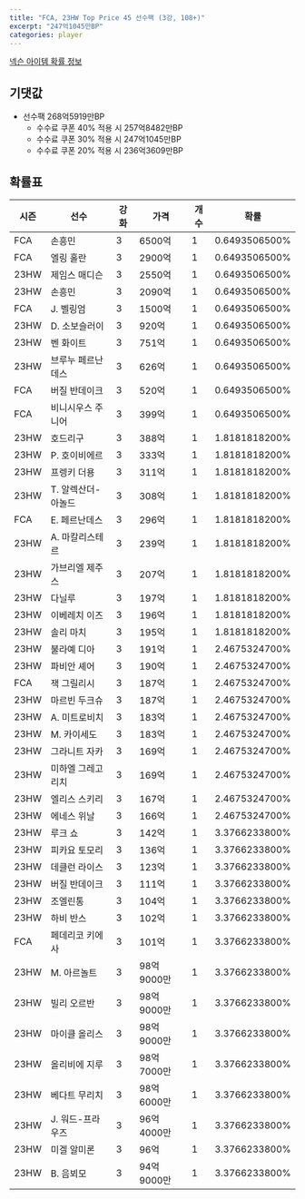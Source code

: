 ```yaml
---
title: "FCA, 23HW Top Price 45 선수팩 (3강, 108+)"
excerpt: "247억1045만BP"
categories: player
---
```

[넥슨 아이템 확률 정보](http://iteminfo.nexon.com/probability/fco?sn=7547)

## 기댓값
- 선수팩 268억5919만BP
  - 수수료 쿠폰 40% 적용 시 257억8482만BP
  - 수수료 쿠폰 30% 적용 시 247억1045만BP
  - 수수료 쿠폰 20% 적용 시 236억3609만BP


## 확률표

|시즌|선수|강화|가격|개수|확률|
|---|---|---|---|---|---|
|FCA|손흥민|3|6500억|1|0.6493506500%|
|FCA|엘링 홀란|3|2900억|1|0.6493506500%|
|23HW|제임스 매디슨|3|2550억|1|0.6493506500%|
|23HW|손흥민|3|2090억|1|0.6493506500%|
|FCA|J. 벨링엄|3|1500억|1|0.6493506500%|
|23HW|D. 소보슬러이|3|920억|1|0.6493506500%|
|23HW|벤 화이트|3|751억|1|0.6493506500%|
|23HW|브루누 페르난데스|3|626억|1|0.6493506500%|
|FCA|버질 반데이크|3|520억|1|0.6493506500%|
|FCA|비니시우스 주니어|3|399억|1|0.6493506500%|
|23HW|호드리구|3|388억|1|1.8181818200%|
|23HW|P. 호이비에르|3|333억|1|1.8181818200%|
|23HW|프렝키 더용|3|311억|1|1.8181818200%|
|23HW|T. 알렉산더-아놀드|3|308억|1|1.8181818200%|
|FCA|E. 페르난데스|3|296억|1|1.8181818200%|
|23HW|A. 마칼리스테르|3|239억|1|1.8181818200%|
|23HW|가브리엘 제주스|3|207억|1|1.8181818200%|
|23HW|다닐루|3|197억|1|1.8181818200%|
|23HW|이베레치 이즈|3|196억|1|1.8181818200%|
|23HW|솔리 마치|3|195억|1|1.8181818200%|
|23HW|불라예 디아|3|191억|1|2.4675324700%|
|23HW|파비안 셰어|3|190억|1|2.4675324700%|
|FCA|잭 그릴리시|3|187억|1|2.4675324700%|
|23HW|마르빈 두크슈|3|187억|1|2.4675324700%|
|23HW|A. 미트로비치|3|183억|1|2.4675324700%|
|23HW|M. 카이세도|3|183억|1|2.4675324700%|
|23HW|그라니트 자카|3|169억|1|2.4675324700%|
|23HW|미하엘 그레고리치|3|169억|1|2.4675324700%|
|23HW|엘리스 스키리|3|167억|1|2.4675324700%|
|23HW|에네스 위날|3|166억|1|2.4675324700%|
|23HW|루크 쇼|3|142억|1|3.3766233800%|
|23HW|피카요 토모리|3|136억|1|3.3766233800%|
|23HW|데클런 라이스|3|123억|1|3.3766233800%|
|23HW|버질 반데이크|3|111억|1|3.3766233800%|
|23HW|조엘린통|3|104억|1|3.3766233800%|
|23HW|하비 반스|3|102억|1|3.3766233800%|
|FCA|페데리코 키에사|3|101억|1|3.3766233800%|
|23HW|M. 아르놀트|3|98억9000만|1|3.3766233800%|
|23HW|빌리 오르반|3|98억9000만|1|3.3766233800%|
|23HW|마이클 올리스|3|98억9000만|1|3.3766233800%|
|23HW|올리비에 지루|3|98억7000만|1|3.3766233800%|
|23HW|베다트 무리치|3|98억6000만|1|3.3766233800%|
|23HW|J. 워드-프라우즈|3|96억4000만|1|3.3766233800%|
|23HW|미겔 알미론|3|96억|1|3.3766233800%|
|23HW|B. 음뵈모|3|94억9000만|1|3.3766233800%|
